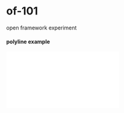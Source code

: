 # of-101
open framework experiment

#### polyline example

![polyline](009-ofBook-codes/002-PolylineBursh/001-PolylineBrush/bin/data/savedScreenshot_2017-10-04-08-34-59-670.pdf)
